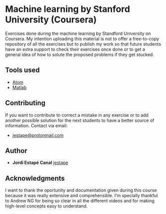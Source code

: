 # Machine learning by Stanford University (Coursera)

Exercises done during the machine learning by Standford University on Coursera. My intention uploading this material is not to offer a free-to-copy repository of all the exercises but to publish my work so that future students have an extra support to check their exercises once done or to get a general idea of how to solute the proposed problems if they get stucked.

## Tools used

* [Atom](https://atom.io/)
* [Matlab](https://www.mathworks.com/products/matlab.html)

## Contributing

If you want to contribute to correct a mistake in any exercise or to add another possible solution for the next students to have a better source of information. Contact via email:

* jestape@protonmail.com 

## Author

* **Jordi Estapé Canal** [jestape](https://github.com/jestape)

## Acknowledgments

I want to thank the oportunity and documentation given during this course because it was really extensive and comprehensible. I'm specially thankful to Andrew NG for being so clear in all the different videos and for making high-level concepts easy to understand. 
